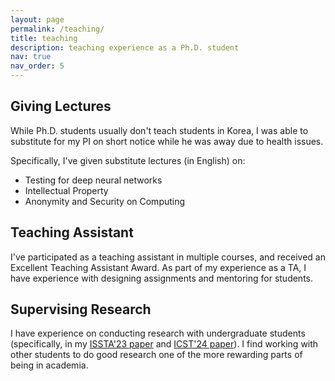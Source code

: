 ```yaml
---
layout: page
permalink: /teaching/
title: teaching
description: teaching experience as a Ph.D. student
nav: true
nav_order: 5
---
```


## Giving Lectures

While Ph.D. students usually don't teach students in Korea,
I was able to substitute for my PI on short notice
while he was away due to health issues.

Specifically, I've given substitute lectures (in English) on:

 * Testing for deep neural networks
 * Intellectual Property
 * Anonymity and Security on Computing

## Teaching Assistant

I've participated as a teaching assistant in multiple courses, and
received an Excellent Teaching Assistant Award. As part of my
experience as a TA, I have experience with designing assignments and mentoring
for students.

## Supervising Research

I have experience on conducting research with undergraduate
students (specifically, in my [ISSTA'23 paper](https://arxiv.org/abs/2212.13773) and [ICST'24 paper](https://arxiv.org/abs/2310.13229)). I find working with other students to do good research one of the more rewarding parts of being in academia.
